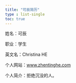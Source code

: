 ```yaml
---
title: "可辰简历"
type : list-single
toc: true
---
```


姓名：可辰

职业：学生

英文名：Christina HE

个人网站：www.zhentinghe.com

个人简介：拒绝沉没的人。